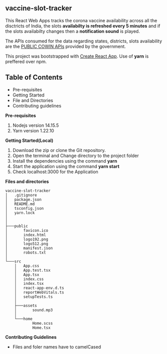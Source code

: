 ## vaccine-slot-tracker
This React Web Apps tracks the corona vaccine availability across all the disctricts of India, the slots **availabilty is refreshed every 5 minutes** and if the slots availabilty changes then a **notification sound** is played.

The APIs consumed for the data regarding states, districts, slots availability are the [PUBLIC COWIN APIs](https://apisetu.gov.in/public/api/cowin#/) provided by the government.

This project was bootstrapped with [Create React App](https://github.com/facebookincubator/create-react-app).
Use of **yarn** is preffered over npm.


## Table of Contents
- Pre-requisites
- Getting Started
- File and Directories
- Contributing guidelines

**Pre-requisites**
 1. Nodejs version 14.15.5
 2. Yarn version 1.22.10

**Getting Started(Local)**
1. Download the zip or clone the Git repository.
2. Open the terminal and Change directory to the project folder
3. Install the dependencies using the command **yarn**
4. Start the application using the command **yarn start**
5. Check localhost:3000 for the Application

**Files and directories**
```
vaccine-slot-tracker
│   .gitignore
│   package.json
│   README.md
│   tsconfig.json
│   yarn.lock
│
│
├───public
│       favicon.ico
│       index.html
│       logo192.png
│       logo512.png
│       manifest.json
│       robots.txt
│
└───src
    │   App.css
    │   App.test.tsx
    │   App.tsx
    │   index.css
    │   index.tsx
    │   react-app-env.d.ts
    │   reportWebVitals.ts
    │   setupTests.ts
    │
    ├───assets
    │       sound.mp3
    │
    └───home
            Home.scss
            Home.tsx

```
            
**Contributing Guidelines**
 - Files and foler names have to camelCased


